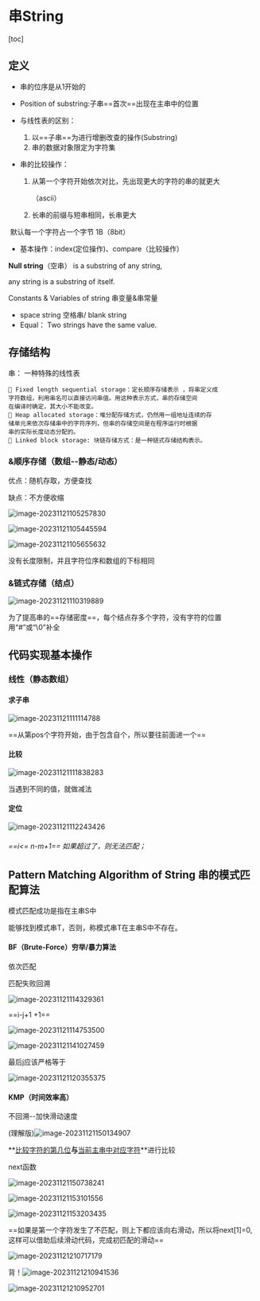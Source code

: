 # 串String

[toc]

## 定义

* 串的位序是从1开始的

* Position of substring:子串==首次==出现在主串中的位置

* 与线性表的区别：

  1. 以==子串==为进行增删改查的操作(Substring)
  2. 串的数据对象限定为字符集

* 串的比较操作：

  1. 从第一个字符开始依次对比，先出现更大的字符的串的就更大

     （ascii）

  2. 长串的前缀与短串相同，长串更大

​        默认每一个字符占一个字节 1B（8bit）

+ 基本操作：index(定位操作)、compare（比较操作）

**Null string**（空串） is a substring of any string,

any string is a substring of itself.

Constants & Variables of string 串变量&串常量

+ space string 空格串/ blank string
+ Equal： Two strings have the same value.

## 存储结构

串： 一种特殊的线性表

```
 Fixed length sequential storage：定长顺序存储表示 ，将串定义成
字符数组，利用串名可以直接访问串值。用这种表示方式，串的存储空间
在编译时确定，其大小不能改变。
 Heap allocated storage：堆分配存储方式，仍然用一组地址连续的存
储单元来依次存储串中的字符序列，但串的存储空间是在程序运行时根据
串的实际长度动态分配的。
 Linked block storage: 块链存储方式：是一种链式存储结构表示。
```

### &顺序存储（数组--静态/动态）

优点：随机存取，方便查找

缺点：不方便收缩

![image-20231121105257830](C:\Users\31677\AppData\Roaming\Typora\typora-user-images\image-20231121105257830.png)

![image-20231121105445594](C:\Users\31677\AppData\Roaming\Typora\typora-user-images\image-20231121105445594.png)

![image-20231121105655632](C:\Users\31677\AppData\Roaming\Typora\typora-user-images\image-20231121105655632.png)

没有长度限制，并且字符位序和数组的下标相同

### &链式存储（结点）

![image-20231121110319889](C:\Users\31677\AppData\Roaming\Typora\typora-user-images\image-20231121110319889.png)

为了提高串的==存储密度==，每个结点存多个字符，没有字符的位置用“#”或“\0”补全

## 代码实现基本操作

### 线性（静态数组）

#### 求子串

![image-20231121111114788](C:\Users\31677\AppData\Roaming\Typora\typora-user-images\image-20231121111114788.png)

==从第pos个字符开始，由于包含自个，所以要往前面进一个==

#### 比较

![image-20231121111838283](C:\Users\31677\AppData\Roaming\Typora\typora-user-images\image-20231121111838283.png)

当遇到不同的值，就做减法

#### 定位

![image-20231121112243426](C:\Users\31677\AppData\Roaming\Typora\typora-user-images\image-20231121112243426.png)

###### ==i<= n-m+1== 如果超过了，则无法匹配；

##  Pattern Matching Algorithm of String 串的模式匹配算法

模式匹配成功是指在主串S中

能够找到模式串T，否则，称模式串T在主串S中不存在。

#### BF（Brute-Force）穷举/暴力算法

依次匹配

匹配失败回溯

![image-20231121114329361](串.assets/image-20231121114329361.png)

==i-j+1 +1==

![image-20231121114753500](串.assets/image-20231121114753500.png)

![image-20231121141027459](串.assets/image-20231121141027459.png)

最后j应该严格等于

![image-20231121120355375](串.assets/image-20231121120355375.png)

#### KMP（时间效率高）

不回溯--加快滑动速度

(理解版)![image-20231121150134907](串.assets/image-20231121150134907.png)



 **<u>比较字符的第几位</u>**与**<u>当前主串中对应字符</u>**进行比较

next函数

![image-20231121150738241](串.assets/image-20231121150738241.png) 

![image-20231121153101556](串.assets/image-20231121153101556.png)

![image-20231121153203435](串.assets/image-20231121153203435.png)

==如果是第一个字符发生了不匹配，则上下都应该向右滑动，所以将next[1]=0,这样可以借助后续滑动代码，完成初匹配的滑动==

![image-20231121210717179](串.assets/image-20231121210717179.png)

  背！![image-20231121210941536](串.assets/image-20231121210941536.png)

![image-20231121210952701](串.assets/image-20231121210952701.png)
